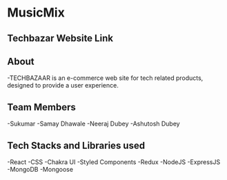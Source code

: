 # MusicMix

## Techbazar Website Link


## About

-TECHBAZAAR is an e-commerce web site for tech related products, designed to provide a user experience.


## Team Members

-Sukumar
-Samay Dhawale
-Neeraj Dubey
-Ashutosh Dubey


## Tech Stacks and Libraries used

-React
-CSS
-Chakra UI
-Styled Components
-Redux
-NodeJS
-ExpressJS
-MongoDB
-Mongoose





